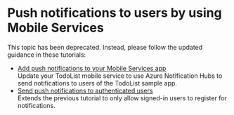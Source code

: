 <properties 
	pageTitle="Push notifications to users (Windows Phone) | Mobile Dev Center" 
	description="Learn how to use Mobile Services to push notifications to users of your Windows Phone app." 
	services="mobile-services" 
	documentationCenter="windows" 
	authors="ggailey777" 
	manager="dwrede" 
	editor=""/>

<tags 
	ms.service="mobile-services" 
	ms.workload="mobile" 
	ms.tgt_pltfrm="windows" 
	ms.devlang="dotnet" 
	ms.topic="article" 
	ms.date="04/14/2015" 
	ms.author="glenga"/>

# Push notifications to users by using Mobile Services

This topic has been deprecated. Instead, please follow the updated guidance in these tutorials:

+ [Add push notifications to your Mobile Services app](mobile-services-javascript-backend-windows-phone-get-started-push.md)<br/>Update your TodoList mobile service to use Azure Notification Hubs to send notifications to users of the TodoList sample app.
+ [Send push notifications to authenticated users](mobile-services-javascript-backend-windows-phone-push-notifications-app-users.md)<br/>Extends the previous tutorial to only allow signed-in users to register for notifications. 